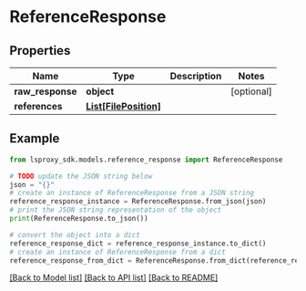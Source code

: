 # ReferenceResponse


## Properties

Name | Type | Description | Notes
------------ | ------------- | ------------- | -------------
**raw_response** | **object** |  | [optional] 
**references** | [**List[FilePosition]**](FilePosition.md) |  | 

## Example

```python
from lsproxy_sdk.models.reference_response import ReferenceResponse

# TODO update the JSON string below
json = "{}"
# create an instance of ReferenceResponse from a JSON string
reference_response_instance = ReferenceResponse.from_json(json)
# print the JSON string representation of the object
print(ReferenceResponse.to_json())

# convert the object into a dict
reference_response_dict = reference_response_instance.to_dict()
# create an instance of ReferenceResponse from a dict
reference_response_from_dict = ReferenceResponse.from_dict(reference_response_dict)
```
[[Back to Model list]](../README.md#documentation-for-models) [[Back to API list]](../README.md#documentation-for-api-endpoints) [[Back to README]](../README.md)


